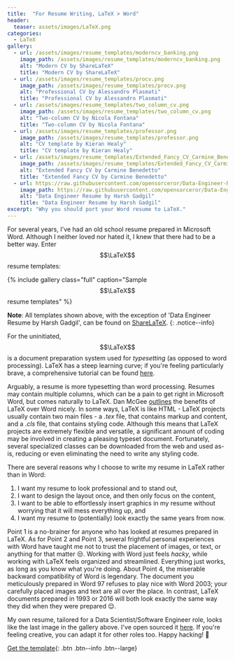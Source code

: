 ```yaml
---
title:  "For Resume Writing, LaTeX > Word"
header:
  teaser: assets/images/LaTeX.png
categories: 
  - LaTeX
gallery:
  - url: /assets/images/resume_templates/moderncv_banking.png
    image_path: /assets/images/resume_templates/moderncv_banking.png
    alt: "Modern CV by ShareLaTeX"
    title: "Modern CV by ShareLaTeX"
  - url: /assets/images/resume_templates/procv.png
    image_path: /assets/images/resume_templates/procv.png
    alt: "Professional CV by Alessandro Plasmati"
    title: "Professional CV by Alessandro Plasmati"
  - url: /assets/images/resume_templates/two_column_cv.png
    image_path: /assets/images/resume_templates/two_column_cv.png
    alt: "Two-column CV by Nicola Fontana"
    title: "Two-column CV by Nicola Fontana"
  - url: /assets/images/resume_templates/professor.png
    image_path: /assets/images/resume_templates/professor.png
    alt: "CV template by Kieran Healy"
    title: "CV template by Kieran Healy"
  - url: /assets/images/resume_templates/Extended_Fancy_CV_Carmine_Benedetto.png
    image_path: /assets/images/resume_templates/Extended_Fancy_CV_Carmine_Benedetto.png
    alt: "Extended Fancy CV by Carmine Benedetto"
    title: "Extended Fancy CV by Carmine Benedetto"
  - url: https://raw.githubusercontent.com/opensorceror/Data-Engineer-Resume-LaTeX/master/screen.png
    image_path: https://raw.githubusercontent.com/opensorceror/Data-Engineer-Resume-LaTeX/master/screen.png
    alt: "Data Engineer Resume by Harsh Gadgil"
    title: "Data Engineer Resume by Harsh Gadgil"
excerpt: "Why you should port your Word resume to LaTeX."
---
```


For several years, I've had an old school resume prepared in Microsoft Word. Although I neither loved nor hated it, I knew that there had to be a better way. Enter $$\LaTeX$$ resume templates:

{% include gallery class="full" caption="Sample $$\LaTeX$$ resume templates" %}

**Note**: All templates shown above, with the exception of 'Data Engineer Resume by Harsh Gadgil', can be found on [ShareLaTeX](https://www.sharelatex.com/templates/cv-or-resume).
{: .notice--info}

For the uninitiated, $$\LaTeX$$ is a document preparation system used for *typesetting* (as opposed to word processing). LaTeX has a steep learning curve; if you're feeling particularly brave, a comprehensive tutorial can be found [here](https://www.latex-tutorial.com/). 

Arguably, a resume is more typesetting than word processing. Resumes may contain multiple columns, which can be a pain to get right in Microsoft Word, but comes naturally to LaTeX. Dan McGee [outlines](https://www.toofishes.net/blog/why-i-do-my-resume-latex/) the benefits of LaTeX over Word nicely. In some ways, LaTeX is like HTML - LaTeX projects usually contain two main files - a *.tex* file, that contains markup and content, and a *.cls* file, that contains styling code. Although this means that LaTeX projects are extremely flexible and versatile, a significant amount of coding may be involved in creating a pleasing typeset document. Fortunately, several specialized classes can be downloaded from the web and used as-is, reducing or even eliminating the need to write any styling code. 

There are several reasons why I choose to write my resume in LaTeX rather than in Word:

1. I want my resume to look professional and to stand out, 
2. I want to design the layout once, and then only focus on the content,
3. I want to be able to effortlessly insert graphics in my resume without worrying that it will mess everything up, and
4. I want my resume to (potentially) look exactly the same years from now. 

Point 1 is a no-brainer for anyone who has looked at resumes prepared in LaTeX. As for Point 2 and Point 3, several frightful personal experiences with Word have taught me not to trust the placement of images, or text, or anything for that matter :unamused:. Working with Word just feels *hacky*, while working with LaTeX feels organized and streamlined. Everything just works, as long as you know what you're doing. About Point 4, the miserable backward compatibility of Word is legendary. The document you meticulously prepared in Word 97 refuses to play nice with Word 2003; your carefully placed images and text are all over the place. In contrast, LaTeX documents prepared in 1993 or 2016 will both look exactly the same way they did when they were prepared :relieved:. 

My own resume, tailored for a Data Scientist/Software Engineer role, looks like the last image in the gallery above. I've open sourced it [here](https://github.com/opensorceror/Data-Engineer-Resume-LaTeX). If you're feeling creative, you can adapt it for other roles too. Happy hacking! :beers:

[Get the template](https://github.com/opensorceror/Data-Engineer-Resume-LaTeX){: .btn .btn--info .btn--large}


